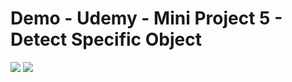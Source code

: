 # Demo - Udemy - Mini Project 5 - Detect Specific Object
<img src="https://user-images.githubusercontent.com/48744669/59383295-ce23cf00-8d89-11e9-89ac-964c27402412.png"/>
<img src="https://user-images.githubusercontent.com/48744669/59383293-ce23cf00-8d89-11e9-91e8-ff72d9e437ad.png"/>
